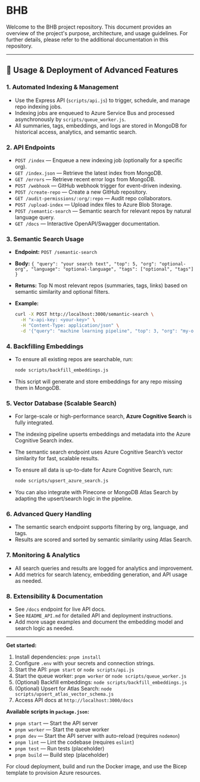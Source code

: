 # BHB

Welcome to the BHB project repository. This document provides an overview of the project's purpose, architecture, and usage guidelines. For further details, please refer to the additional documentation in this repository.

---

## 🚀 Usage & Deployment of Advanced Features

### 1. **Automated Indexing & Management**

- Use the Express API (`scripts/api.js`) to trigger, schedule, and manage repo indexing jobs.
- Indexing jobs are enqueued to Azure Service Bus and processed asynchronously by `scripts/queue_worker.js`.
- All summaries, tags, embeddings, and logs are stored in MongoDB for historical access, analytics, and semantic search.

### 2. **API Endpoints**

- `POST /index` — Enqueue a new indexing job (optionally for a specific org).
- `GET /index.json` — Retrieve the latest index from MongoDB.
- `GET /errors` — Retrieve recent error logs from MongoDB.
- `POST /webhook` — GitHub webhook trigger for event-driven indexing.
- `POST /create-repo` — Create a new GitHub repository.
- `GET /audit-permissions/:org/:repo` — Audit repo collaborators.
- `POST /upload-index` — Upload index files to Azure Blob Storage.
- `POST /semantic-search` — Semantic search for relevant repos by natural language query.
- `GET /docs` — Interactive OpenAPI/Swagger documentation.

### 3. **Semantic Search Usage**

- **Endpoint:** `POST /semantic-search`
- **Body:** `{ "query": "your search text", "top": 5, "org": "optional-org", "language": "optional-language", "tags": ["optional", "tags"] }`
- **Returns:** Top N most relevant repos (summaries, tags, links) based on semantic similarity and optional filters.
- **Example:**

  ```bash
  curl -X POST http://localhost:3000/semantic-search \
    -H "x-api-key: <your-key>" \
    -H "Content-Type: application/json" \
    -d '{"query": "machine learning pipeline", "top": 3, "org": "my-org", "tags": ["ml"]}'
  ```

### 4. **Backfilling Embeddings**

- To ensure all existing repos are searchable, run:

  ```bash
  node scripts/backfill_embeddings.js
  ```

- This script will generate and store embeddings for any repo missing them in MongoDB.

### 5. **Vector Database (Scalable Search)**

- For large-scale or high-performance search, **Azure Cognitive Search** is fully integrated.
- The indexing pipeline upserts embeddings and metadata into the Azure Cognitive Search index.
- The semantic search endpoint uses Azure Cognitive Search’s vector similarity for fast, scalable results.
- To ensure all data is up-to-date for Azure Cognitive Search, run:

  ```bash
  node scripts/upsert_azure_search.js
  ```

- You can also integrate with Pinecone or MongoDB Atlas Search by adapting the upsert/search logic in the pipeline.

### 6. **Advanced Query Handling**

- The semantic search endpoint supports filtering by org, language, and tags.
- Results are scored and sorted by semantic similarity using Atlas Search.

### 7. **Monitoring & Analytics**

- All search queries and results are logged for analytics and improvement.
- Add metrics for search latency, embedding generation, and API usage as needed.

### 8. **Extensibility & Documentation**

- See `/docs` endpoint for live API docs.
- See `README_API.md` for detailed API and deployment instructions.
- Add more usage examples and document the embedding model and search logic as needed.

---

**Get started:**

1. Install dependencies: `pnpm install`
2. Configure `.env` with your secrets and connection strings.
3. Start the API: `pnpm start` or `node scripts/api.js`
4. Start the queue worker: `pnpm worker` or `node scripts/queue_worker.js`
5. (Optional) Backfill embeddings: `node scripts/backfill_embeddings.js`
6. (Optional) Upsert for Atlas Search: `node scripts/upsert_atlas_vector_schema.js`
7. Access API docs at `http://localhost:3000/docs`

**Available scripts in `package.json`:**

- `pnpm start` — Start the API server
- `pnpm worker` — Start the queue worker
- `pnpm dev` — Start the API server with auto-reload (requires `nodemon`)
- `pnpm lint` — Lint the codebase (requires `eslint`)
- `pnpm test` — Run tests (placeholder)
- `pnpm build` — Build step (placeholder)

For cloud deployment, build and run the Docker image, and use the Bicep template to provision Azure resources.
